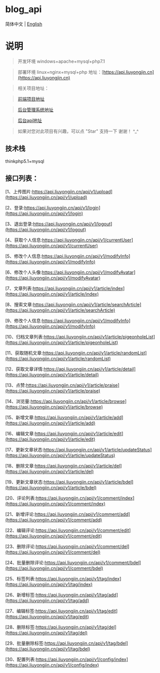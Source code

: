 # blog_api

简体中文 | [English](./README-en-US.md)

# 说明

>  开发环境 windows+apache+mysql+php7.1

>  部署环境 linux+nginx+mysql+php 地址：[https://api.liuyongjin.cn](https://api.liuyongjin.cn)

>  相关项目地址：

>  [前端项目地址](https://github.com/liuyongjin/ng-blog)

>  [后台管理系统地址](https://github.com/liuyongjin/blog-admin-pro)

>  [后台api地址](https://github.com/liuyongjin/blog_api)

>  如果对您对此项目有兴趣，可以点 "Star" 支持一下 谢谢！ ^_^

## 技术栈

thinkphp5.1+mysql

## 接口列表：

[1、上传图片:https://api.liuyongjin.cn/api/v1/upload](https://api.liuyongjin.cn/api/v1/upload)<br/>

[2、登录:https://api.liuyongjin.cn/api/v1/login](https://api.liuyongjin.cn/api/v1/login)<br/>

[3、退出登录:https://api.liuyongjin.cn/api/v1/logout](https://api.liuyongjin.cn/api/v1/logout)<br/>

[4、获取个人信息:https://api.liuyongjin.cn/api/v1/currentUser](https://api.liuyongjin.cn/api/v1/currentUser)<br/>

[5、修改个人信息:https://api.liuyongjin.cn/api/v1/modifyInfo](https://api.liuyongjin.cn/api/v1/modifyInfo)<br/>

[6、修改个人头像:https://api.liuyongjin.cn/api/v1/modifyAvatar](https://api.liuyongjin.cn/api/v1/modifyAvatar)<br/>

[7、文章列表:https://api.liuyongjin.cn/api/v1/article/index](https://api.liuyongjin.cn/api/v1/article/index)<br/>

[8、搜索文章:https://api.liuyongjin.cn/api/v1/article/searchArticle](https://api.liuyongjin.cn/api/v1/article/searchArticle)<br/>

[9、修改个人信息:https://api.liuyongjin.cn/api/v1/modifyInfo](https://api.liuyongjin.cn/api/v1/modifyInfo)<br/>

[10、归档文章列表:https://api.liuyongjin.cn/api/v1/article/pigeonholeList](https://api.liuyongjin.cn/api/v1/article/pigeonholeList)<br/>

[11、获取随机文章:https://api.liuyongjin.cn/api/v1/article/randomList](https://api.liuyongjin.cn/api/v1/article/randomList)<br/>

[12、获取文章详情:https://api.liuyongjin.cn/api/v1/article/detail](https://api.liuyongjin.cn/api/v1/article/detail)<br/>

[13、点赞:https://api.liuyongjin.cn/api/v1/article/praise](https://api.liuyongjin.cn/api/v1/article/praise)<br/>

[14、浏览量:https://api.liuyongjin.cn/api/v1/article/browse](https://api.liuyongjin.cn/api/v1/article/browse)<br/>

[15、新增文章:https://api.liuyongjin.cn/api/v1/article/add](https://api.liuyongjin.cn/api/v1/article/add)<br/>

[16、编辑文章:https://api.liuyongjin.cn/api/v1/article/edit](https://api.liuyongjin.cn/api/v1/article/edit)<br/>

[17、更新文章状态:https://api.liuyongjin.cn/api/v1/article/updateStatus](https://api.liuyongjin.cn/api/v1/article/updateStatus)<br/>

[18、删除文章:https://api.liuyongjin.cn/api/v1/article/del](https://api.liuyongjin.cn/api/v1/article/del)<br/>

[19、更新文章状态:https://api.liuyongjin.cn/api/v1/article/bdel](https://api.liuyongjin.cn/api/v1/article/bdel)<br/>

[20、评论列表:https://api.liuyongjin.cn/api/v1/comment/index](https://api.liuyongjin.cn/api/v1/comment/index)<br/>

[21、新增评论:https://api.liuyongjin.cn/api/v1/comment/add](https://api.liuyongjin.cn/api/v1/comment/add)<br/>

[22、编辑评论:https://api.liuyongjin.cn/api/v1/comment/edit](https://api.liuyongjin.cn/api/v1/comment/edit)<br/>

[23、删除评论:https://api.liuyongjin.cn/api/v1/comment/del](https://api.liuyongjin.cn/api/v1/comment/del)<br/>

[24、批量删除评论:https://api.liuyongjin.cn/api/v1/comment/bdel](https://api.liuyongjin.cn/api/v1/comment/bdel)<br/>

[25、标签列表:https://api.liuyongjin.cn/api/v1/tag/index](https://api.liuyongjin.cn/api/v1/tag/index)<br/>

[26、新增标签:https://api.liuyongjin.cn/api/v1/tag/add](https://api.liuyongjin.cn/api/v1/tag/add)<br/>

[27、编辑标签:https://api.liuyongjin.cn/api/v1/tag/edit](https://api.liuyongjin.cn/api/v1/tag/edit)<br/>

[28、删除标签:https://api.liuyongjin.cn/api/v1/tag/del](https://api.liuyongjin.cn/api/v1/tag/del)<br/>

[29、批量删除标签:https://api.liuyongjin.cn/api/v1/tag/bdel](https://api.liuyongjin.cn/api/v1/tag/bdel)<br/>

[30、配置列表:https://api.liuyongjin.cn/api/v1/config/index](https://api.liuyongjin.cn/api/v1/config/index)<br/>
